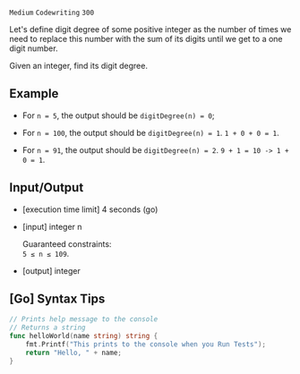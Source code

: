 `Medium`	`Codewriting` 	`300`

Let's define digit degree of some positive integer as the number of times we need to replace this number with the sum of its digits until we get to a one digit number.

Given an integer, find its digit degree.

## Example

- For `n = 5`, the output should be
`digitDegree(n) = 0`;

- For `n = 100`, the output should be
`digitDegree(n) = 1`.
`1 + 0 + 0 = 1`.

- For `n = 91`, the output should be
`digitDegree(n) = 2`.
`9 + 1 = 10 -> 1 + 0 = 1`.

## Input/Output

- [execution time limit] 4 seconds (go)

- [input] integer n

    Guaranteed constraints: \
    `5 ≤ n ≤ 109`.

- [output] integer

## [Go] Syntax Tips

``` go
// Prints help message to the console
// Returns a string
func helloWorld(name string) string {
    fmt.Printf("This prints to the console when you Run Tests");
    return "Hello, " + name;
}
```
